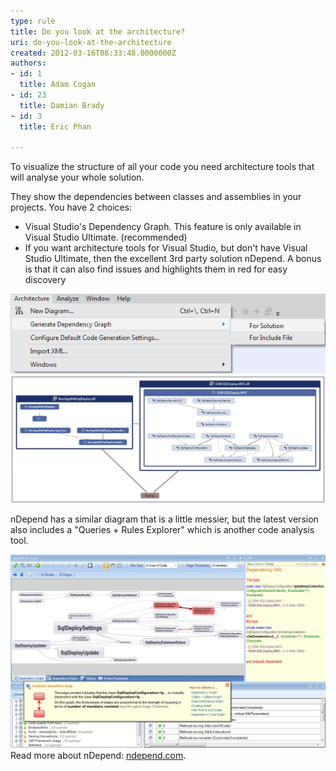 ```yaml
---
type: rule
title: Do you look at the architecture?
uri: do-you-look-at-the-architecture
created: 2012-03-16T08:33:48.0000000Z
authors:
- id: 1
  title: Adam Cogan
- id: 23
  title: Damian Brady
- id: 3
  title: Eric Phan

---
```


To visualize the structure of all your code you need architecture tools that will analyse your whole solution.

They show the dependencies between classes and assemblies in your projects. You have 2 choices:

- Visual Studio's Dependency Graph. This feature is only available in Visual Studio Ultimate. (recommended)
- If you want architecture tools for Visual Studio, but don't have Visual Studio Ultimate, then the excellent 3rd party solution nDepend. A bonus is that it can also find issues and highlights them in red for easy discovery


![Visual Studio lets you generate a dependency graph for your solution](ArchitectureToolsVS11.png)
![The dependency graph in Visual Studio shows you some interesting information about how projects relate to each other](DependencyDiagramInVS11.png)

nDepend has a similar diagram that is a little messier, but the latest version also includes a "Queries + Rules Explorer" which is another code analysis tool.

![nDepend Dependency Graph. Issues are highlighted in red for easy discovery](nDependDependencyGraph.png)
Read more about nDepend: [ndepend.com](http://www.ndepend.com/).
